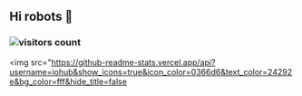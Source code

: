 ## Hi robots 👋

<!--
**iohub/iohub** is a ✨ _special_ ✨ repository because its `README.md` (this file) appears on your GitHub profile.

Here are some ideas to get you started:

- 🔭 I’m currently working on ...
- 🌱 I’m currently learning ...
- 👯 I’m looking to collaborate on ...
- 🤔 I’m looking for help with ...
- 💬 Ask me about ...
- 📫 How to reach me: ...
- 😄 Pronouns: ...
- ⚡ Fun fact: ...
-->

### ![visitors count](https://visitors-by-url-pls-dont-use-this-in-your-repo.vercel.app/iohub-github-readme)
<img src="https://github-readme-stats.vercel.app/api?username=iohub&show_icons=true&icon_color=0366d6&text_color=24292e&bg_color=fff&hide_title=false
